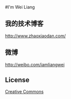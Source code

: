 #I'm Wei Liang

## 我的技术博客

<http://www.zhaoxiaodan.com/>

## 微博

<http://weibo.com/iamliangwei>

## License

[Creative Commons](http://creativecommons.org/licenses/by-nc-sa/3.0/)
